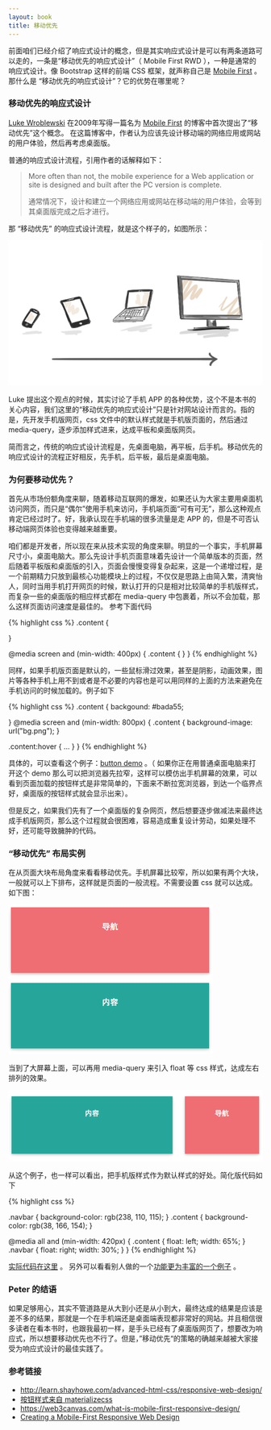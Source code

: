 ```yaml
---
layout: book
title: 移动优先
---
```


前面咱们已经介绍了响应式设计的概念，但是其实响应式设计是可以有两条道路可以走的，一条是“移动优先的响应式设计”（ Mobile First RWD ），一种是通常的响应式设计。像 Bootstrap 这样的前端 CSS 框架，就声称自己是 [Mobile First](http://getbootstrap.com/css/) 。 那什么是 “移动优先的响应式设计”？它的优势在哪里呢？

### 移动优先的响应式设计

[Luke Wroblewski](http://www.lukew.com/about/) 在2009年写得一篇名为 [Mobile First](http://www.lukew.com/ff/entry.asp?933) 的博客中首次提出了“移动优先”这个概念。 在这篇博客中，作者认为应该先设计移动端的网络应用或网站的用户体验，然后再考虑桌面版。

普通的响应式设计流程，引用作者的话解释如下：

>More often than not, the mobile experience for a Web application or site is designed and built after the PC version is complete.
>
>通常情况下，设计和建立一个网络应用或网站在移动端的用户体验，会等到其桌面版完成之后才进行。


那 “移动优先” 的响应式设计流程，就是这个样子的，如图所示：

![](images/mobile-first/mobile-first.png)

Luke 提出这个观点的时候，其实讨论了手机 APP 的各种优势，这个不是本书的关心内容，我们这里的“移动优先的响应式设计”只是针对网站设计而言的。指的是，先开发手机版网页，css 文件中的默认样式就是手机版页面的，然后通过 media-query，逐步添加样式进来，达成平板和桌面版网页。


简而言之，传统的响应式设计流程是，先桌面电脑，再平板，后手机。移动优先的响应式设计的流程正好相反，先手机，后平板，最后是桌面电脑。

### 为何要移动优先？
首先从市场份额角度来聊，随着移动互联网的爆发，如果还认为大家主要用桌面机访问网页，而只是“偶尔”使用手机来访问，手机端页面“可有可无”，那么这种观点肯定已经过时了。好，我承认现在手机端的很多流量是走 APP 的，但是不可否认移动端网页体验也变得越来越重要。

咱们都是开发者，所以现在来从技术实现的角度来聊。明显的一个事实，手机屏幕尺寸小，桌面电脑大。那么先设计手机页面意味着先设计一个简单版本的页面，然后随着平板版和桌面版的引入，页面会慢慢变得复杂起来，这是一个递增过程，是一个前期精力只放到最核心功能模块上的过程，不仅仅是思路上由简入繁，清爽怡人，同时当用手机打开网页的时候，默认打开的只是相对比较简单的手机版样式，而复杂一些的桌面版的相应样式都在 media-query 中包裹着，所以不会加载，那么这样页面访问速度是最佳的。 参考下面代码

{% highlight css %}
.content {
  <!-- 一些简单的样式，专门为手机而生 -->
}

@media screen and (min-width: 400px)  {
  .content {
    <!-- 为大屏设备设计的比较复杂的样式 -->
  }
}
{% endhighlight %}

同样，如果手机版页面是默认的，一些鼠标滑过效果，甚至是阴影，动画效果，图片等各种手机上用不到或者是不必要的内容也是可以用同样的上面的方法来避免在手机访问的时候加载的。例子如下

{% highlight css %}
.content {
   backgound: #bada55;
   <!-- 手机上也许现实一个简单的颜色就很好看了 -->
}
@media screen and (min-width: 800px)  {
  .content {
     background-image: url("bg.png");
  }
  <!-- 电脑访问的时候再来加载大图，和鼠标滑过等效果 -->

  .content:hover {
    ...
  }
}
{% endhighlight %}

具体的，可以查看这个例子：[button demo](demo/button/) 。（ 如果你正在用普通桌面电脑来打开这个 demo 那么可以把浏览器先拉窄，这样可以模仿出手机屏幕的效果，可以看到页面加载的按钮样式是非常简单的，下面来不断拉宽浏览器，到达一个临界点好，桌面版的按钮样式就会显示出来）。

但是反之，如果我们先有了一个桌面版的复杂网页，然后想要逐步做减法来最终达成手机版网页，那么这个过程就会很困难，容易造成重复设计劳动，如果处理不好，还可能导致臃肿的代码。

### “移动优先” 布局实例
在从页面大块布局角度来看看移动优先。手机屏幕比较窄，所以如果有两个大块，一般就可以上下排布，这样就是页面的一般流程。不需要设置 css 就可以达成。如下图：

![](images/mobile-first/phone-layout.png)

当到了大屏幕上面，可以再用 media-query 来引入 float 等 css 样式，达成左右排列的效果。

![](images/mobile-first/desktop-layout.png)


从这个例子，也一样可以看出，把手机版样式作为默认样式的好处。简化版代码如下

{% highlight css %}

.navbar {
  background-color: rgb(238, 110, 115);
}
.content {
  background-color: rgb(38, 166, 154);
}

@media all and (min-width: 420px) {
  .content {
    float: left;
    width: 65%;
  }
  .navbar {
    float: right;
    width: 30%;
  }
}
{% endhighlight %}


[实际代码在这里](demo/navbar/) 。 另外可以看看别人做的一个[功能更为丰富的一个例子](http://bradfrost.com/demo/mobile-first/) 。

### Peter 的结语

如果足够用心，其实不管道路是从大到小还是从小到大，最终达成的结果是应该是差不多的结果，那就是一个在手机端还是桌面端表现都非常好的网站。并且相信很多读者在看本书时，也跟我最初一样，是手头已经有了桌面版网页了，想要改为响应式，所以想要移动优先也不行了。但是，”移动优先“的策略的确越来越被大家接受为响应式设计的最佳实践了。

### 参考链接

- <http://learn.shayhowe.com/advanced-html-css/responsive-web-design/>
- [按钮样式来自 materializecss](http://materializecss.com/buttons.html)
- <https://web3canvas.com/what-is-mobile-first-responsive-design/>
- [Creating a Mobile-First Responsive Web Design](http://www.html5rocks.com/en/mobile/responsivedesign/)
